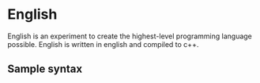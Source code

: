 # English

English is an experiment to create the highest-level programming language possible. English is written in english and compiled to c++.

## Sample syntax

